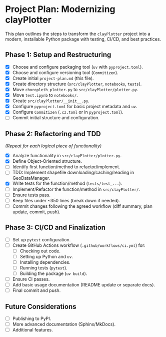 # Project Plan: Modernizing clayPlotter

This plan outlines the steps to transform the `clayPlotter` project into a modern, installable Python package with testing, CI/CD, and best practices.

## Phase 1: Setup and Restructuring

- [x] Choose and configure packaging tool (`uv` with `pyproject.toml`).
- [x] Choose and configure versioning tool (`Commitizen`).
- [x] Create initial `project-plan.md` (this file).
- [x] Create directory structure (`src/clayPlotter`, `notebooks`, `tests`).
- [x] Move `choropleth_plotter.py` to `src/clayPlotter/plotter.py`.
- [x] Move `test.ipynb` to `notebooks/`.
- [x] Create `src/clayPlotter/__init__.py`.
- [x] Configure `pyproject.toml` for basic project metadata and `uv`.
- [x] Configure `Commitizen` (`.cz.toml` or in `pyproject.toml`).
- [ ] Commit initial structure and configuration.

## Phase 2: Refactoring and TDD

*(Repeat for each logical piece of functionality)*
- [x] Analyze functionality in `src/clayPlotter/plotter.py`.
- [x] Define Object-Oriented structure.
- [ ] Identify first function/method to refactor/implement.
- [ ] TDD: Implement shapefile downloading/caching/reading in GeoDataManager.
- [x] Write tests for the function/method (`tests/test_...`).
- [ ] Implement/Refactor the function/method in `src/clayPlotter/`.
- [ ] Ensure tests pass.
- [ ] Keep files under ~350 lines (break down if needed).
- [ ] Commit changes following the agreed workflow (diff summary, plan update, commit, push).

## Phase 3: CI/CD and Finalization

- [ ] Set up `pytest` configuration.
- [ ] Create GitHub Actions workflow (`.github/workflows/ci.yml`) for:
    - [ ] Checking out code.
    - [ ] Setting up Python and `uv`.
    - [ ] Installing dependencies.
    - [ ] Running tests (`pytest`).
    - [ ] Building the package (`uv build`).
- [ ] Ensure CI passes.
- [ ] Add basic usage documentation (README update or separate docs).
- [ ] Final commit and push.

## Future Considerations

- [ ] Publishing to PyPI.
- [ ] More advanced documentation (Sphinx/MkDocs).
- [ ] Additional features.